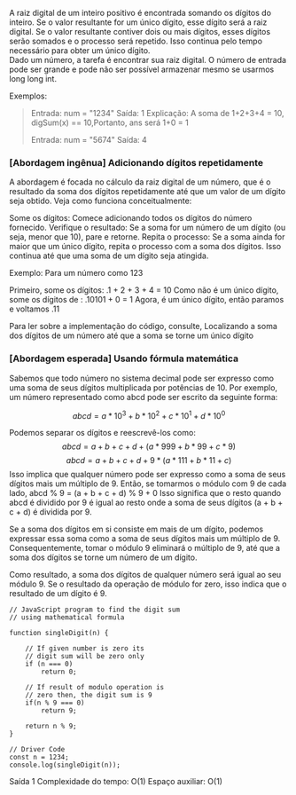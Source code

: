 A raiz digital de um inteiro positivo é encontrada somando os dígitos do inteiro. Se o valor resultante for um único dígito, esse dígito será a raiz digital. Se o valor resultante contiver dois ou mais dígitos, esses dígitos serão somados e o processo será repetido. Isso continua pelo tempo necessário para obter um único dígito.  
Dado um número, a tarefa é encontrar sua raiz digital. O número de entrada pode ser grande e pode não ser possível armazenar mesmo se usarmos long long int.

Exemplos:
> Entrada: num = "1234"
> Saída: 1
> Explicação: A soma de 1+2+3+4 = 10, digSum(x) == 10,Portanto, ans será 1+0 = 1
> 
> Entrada: num = "5674"
> Saída: 4 


### [Abordagem ingênua] Adicionando dígitos repetidamente

A abordagem é focada no cálculo da raiz digital de um número, que é o resultado da soma dos dígitos repetidamente até que um valor de um dígito seja obtido. Veja como funciona conceitualmente:

Some os dígitos: Comece adicionando todos os dígitos do número fornecido.
Verifique o resultado: Se a soma for um número de um dígito (ou seja, menor que 10), pare e retorne.
Repita o processo: Se a soma ainda for maior que um único dígito, repita o processo com a soma dos dígitos. Isso continua até que uma soma de um dígito seja atingida.

Exemplo:
Para um número como 123

Primeiro, some os dígitos: .1 + 2 + 3 + 4 = 10
Como não é um único dígito, some os dígitos de : .10101 + 0 = 1
Agora, é um único dígito, então paramos e voltamos .11

Para ler sobre a implementação do código, consulte, Localizando a soma dos dígitos de um número até que a soma se torne um único dígito

### [Abordagem esperada] Usando fórmula matemática

Sabemos que todo número no sistema decimal pode ser expresso como uma soma de seus dígitos multiplicada por potências de 10. Por exemplo, um número representado como abcd pode ser escrito da seguinte forma:

$$ abcd = a*10^3 + b*10^2 + c*10^1 + d*10^0  $$ 

Podemos separar os dígitos e reescrevê-los como:
$$ abcd = a + b + c + d + (a*999 + b*99 + c*9) $$
$$ abcd = a + b + c + d + 9*(a*111 + b*11 + c) $$
Isso implica que qualquer número pode ser expresso como a soma de seus dígitos mais um múltiplo de 9.
Então, se tomarmos o módulo com 9 de cada lado, abcd % 9 = (a + b + c + d) % 9 + 0
Isso significa que o resto quando abcd é dividido por 9 é igual ao resto onde a soma de seus dígitos (a + b + c + d) é dividida por 9.

Se a soma dos dígitos em si consiste em mais de um dígito, podemos expressar essa soma como a soma de seus dígitos mais um múltiplo de 9. Consequentemente, tomar o módulo 9 eliminará o múltiplo de 9, até que a soma dos dígitos se torne um número de um dígito.

Como resultado, a soma dos dígitos de qualquer número será igual ao seu módulo 9. Se o resultado da operação de módulo for zero, isso indica que o resultado de um dígito é 9.

```
// JavaScript program to find the digit sum 
// using mathematical formula

function singleDigit(n) {
  
    // If given number is zero its
    // digit sum will be zero only
    if (n === 0) 
        return 0;
    
    // If result of modulo operation is 
    // zero then, the digit sum is 9
    if(n % 9 === 0)
        return 9;
    
    return n % 9;
}

// Driver Code
const n = 1234;
console.log(singleDigit(n));
```

Saída
1
Complexidade do tempo: O(1)
Espaço auxiliar: O(1)

